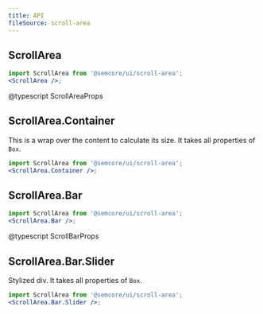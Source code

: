 ```yaml
---
title: API
fileSource: scroll-area
---
```


## ScrollArea

```jsx
import ScrollArea from '@semcore/ui/scroll-area';
<ScrollArea />;
```

@typescript ScrollAreaProps

## ScrollArea.Container

This is a wrap over the content to calculate its size. It takes all properties of `Box`.

```jsx
import ScrollArea from '@semcore/ui/scroll-area';
<ScrollArea.Container />;
```

## ScrollArea.Bar

```jsx
import ScrollArea from '@semcore/ui/scroll-area';
<ScrollArea.Bar />;
```

@typescript ScrollBarProps

## ScrollArea.Bar.Slider

Stylized div. It takes all properties of `Box`.

```jsx
import ScrollArea from '@semcore/ui/scroll-area';
<ScrollArea.Bar.Slider />;
```
